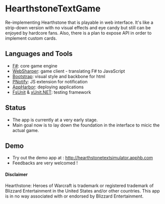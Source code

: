 HearthstoneTextGame
===================

Re-implementing Hearthstone that is playable in web interface.
It's like a strip-down version with no visual effects and eye candy but still can be enjoyed by hardcore fans.
Also, there is a plan to expose API in order to implement custom cards.

## Languages and Tools ##
 - [F#](http://fsharp.org/): core game engine
 - [WebSharper](http://www.websharper.com/): game client - translating F# to JavaScript
 - [Bootstrap](http://getbootstrap.com/): visual style and backbone for html
 - [PNotify](http://sciactive.com/pnotify/): JS extension for notification
 - [AppHarbor](http://appharbor.com/): deploying applications
 - [FsUnit](https://github.com/fsharp/fsunit) & [xUnit.NET](http://xunit.github.io/): testing framework

## Status ##
 - The app is currently at a very early stage.
 - Main goal now is to lay down the foundation in the interface to micic the actual game.

## Demo ##
 - Try out the demo app at : http://hearthstonetextsimulator.apphb.com
 - Feedbacks are very welcomed !

#### Disclaimer ####

Hearthstone: Heroes of Warcraft is trademark or registered trademark of Blizzard Entertainment in the United States and/or other countries. This app is in no way associated with or endorsed by Blizzard Entertainment.
